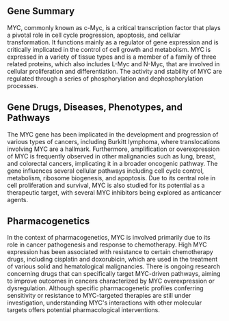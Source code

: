 ## Gene Summary
MYC, commonly known as c-Myc, is a critical transcription factor that plays a pivotal role in cell cycle progression, apoptosis, and cellular transformation. It functions mainly as a regulator of gene expression and is critically implicated in the control of cell growth and metabolism. MYC is expressed in a variety of tissue types and is a member of a family of three related proteins, which also includes L-Myc and N-Myc, that are involved in cellular proliferation and differentiation. The activity and stability of MYC are regulated through a series of phosphorylation and dephosphorylation processes.

## Gene Drugs, Diseases, Phenotypes, and Pathways
The MYC gene has been implicated in the development and progression of various types of cancers, including Burkitt lymphoma, where translocations involving MYC are a hallmark. Furthermore, amplification or overexpression of MYC is frequently observed in other malignancies such as lung, breast, and colorectal cancers, implicating it in a broader oncogenic pathway. The gene influences several cellular pathways including cell cycle control, metabolism, ribosome biogenesis, and apoptosis. Due to its central role in cell proliferation and survival, MYC is also studied for its potential as a therapeutic target, with several MYC inhibitors being explored as anticancer agents.

## Pharmacogenetics
In the context of pharmacogenetics, MYC is involved primarily due to its role in cancer pathogenesis and response to chemotherapy. High MYC expression has been associated with resistance to certain chemotherapy drugs, including cisplatin and doxorubicin, which are used in the treatment of various solid and hematological malignancies. There is ongoing research concerning drugs that can specifically target MYC-driven pathways, aiming to improve outcomes in cancers characterized by MYC overexpression or dysregulation. Although specific pharmacogenetic profiles conferring sensitivity or resistance to MYC-targeted therapies are still under investigation, understanding MYC's interactions with other molecular targets offers potential pharmacological interventions.